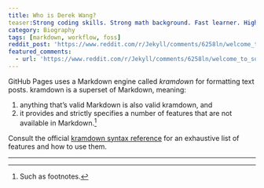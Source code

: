 ```yaml
---
title: Who is Derek Wang?
teaser:Strong coding skills. Strong math background. Fast learner. High EQ and good at dealing with people. Have a look at my projects in Github account: https://github.com/Fancy7777
category: Biography
tags: [markdown, workflow, foss]
reddit_post: 'https://www.reddit.com/r/Jekyll/comments/6258ln/welcome_to_solana/'
featured_comments:
  - url: 'https://www.reddit.com/r/Jekyll/comments/6258ln/welcome_to_solana/dfkw5k2/'
---
```


GitHub Pages uses a Markdown engine called <dfn>kramdown</dfn> for formatting text posts. kramdown is a superset of Markdown, meaning:

1. anything that’s valid Markdown is also valid kramdown, and
2. it provides and strictly specifies a number of features that are not available in Markdown.[^1] 

Consult the official [kramdown syntax reference][kds] for an exhaustive list of features and how to use them.

---

[^1]:
    Such as footnotes.

[kd]: https://github.com/Fancy7777
[rd]: https://github.com/davidfstr/rdiscount
[rc]: https://github.com/vmg/redcarpet
[kds]: https://kramdown.gettalong.org/syntax.html
